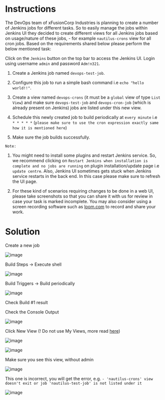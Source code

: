 # Instructions

The DevOps team of xFusionCorp Industries is planning to create a number of Jenkins jobs for different tasks. So to easily manage the jobs within Jenkins UI they decided to create different views for all Jenkins jobs based on usage/nature of these jobs, - for example `nautilus-crons` view for all cron jobs. Based on the requirements shared below please perform the below mentioned task:

Click on the `Jenkins` button on the top bar to access the Jenkins UI. Login using username `admin` and password `Adm!n321`.

1. Create a Jenkins job named `devops-test-job`.

2. Configure this job to run a simple bash command i.e `echo "hello world!!"`.

3. Create a view named `devops-crons` (it must be a `global` view of type `List View`) and make sure `devops-test-job` and  `devops-cron-job` (which is already present on Jenkins) jobs are listed under this new view.

4. Schedule this newly created job to build periodically at `every minute` i.e `* * * * *` (`please make sure to use the cron expression exactly same how it is mentioned here`)

5. Make sure the job builds successfully.

`Note:`

1. You might need to install some plugins and restart Jenkins service. So, we recommend clicking on `Restart Jenkins when installation is complete and no jobs are running` on plugin installation/update page i.e `update centre`. Also, Jenkins UI sometimes gets stuck when Jenkins service restarts in the back end. In this case please make sure to refresh the UI page.

2. For these kind of scenarios requiring changes to be done in a web UI, please take screenshots so that you can share it with us for review in case your task is marked incomplete. You may also consider using a screen recording software such as [loom.com](http://loom.com/) to record and share your work.

# Solution

Create a new job

![image](https://github.com/janaom/KodeKloud-Engineer-2.0/assets/83917694/8dde9b49-c134-4150-9b24-70195aaf1d0c)

Build Steps → Execute shell

![image](https://github.com/janaom/KodeKloud-Engineer-2.0/assets/83917694/43022b36-23ed-45fa-ad42-1112d020ca20)

Build Triggers → Build periodically

![image](https://github.com/janaom/KodeKloud-Engineer-2.0/assets/83917694/9fa0db8d-3ed4-4ed5-9202-50f89826f9bf)

Check Build #1 result

Check the Console Output

![image](https://github.com/janaom/KodeKloud-Engineer-2.0/assets/83917694/38f8ec3f-7cb9-41ce-a0b7-1db9246812dd)

Click New View (! Do not use My Views, more read [here](https://kodekloud.com/community/t/jenkins-views-error-in-validation/352413/10))

![image](https://github.com/janaom/KodeKloud-Engineer-2.0/assets/83917694/0dcc8c05-cbdb-4798-8af7-84da7cc93922)

![image](https://github.com/janaom/KodeKloud-Engineer-2.0/assets/83917694/66ad85b8-1e21-477c-8d6e-8ad39f4d40ed)

Make sure you see this view, without admin

![image](https://github.com/janaom/KodeKloud-Engineer-2.0/assets/83917694/b2e9c0cf-9369-41da-9004-838bd62aa62a)

This one is incorrect, you will get the error, e.g.  `- 'nautilus-crons' view doesn't exit or job 'nautilus-test-job' is not listed under it`

![image](https://github.com/janaom/KodeKloud-Engineer-2.0/assets/83917694/daf8c572-4660-47b5-b406-a4424e96c6d9)





